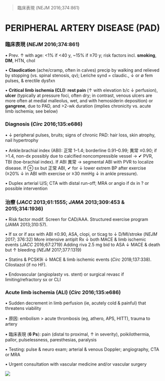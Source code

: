 

> 臨床表現 (NEJM 2016;374:861)


# PERIPHERAL ARTERY DISEASE (PAD)

### 臨床表現 (_NEJM_ 2016;374:861)

• Prev. ↑ with age: <1% if <40 y, ~15% if ≥70 y; risk factors incl. **smoking**, **DM**, HTN, chol

• **Claudication** (ache/cramp, often in calves) precip by walking and relieved by stopping (vs. spinal stenosis, qv); Leriche synd = claudic., ↓ or ∅ fem pulses, & erectile dysfxn

• **Critical limb ischemia (CLI): rest pain** (↑ with elevation b/c ↓ perfusion), **ulcer** (typically at pressure foci, often dry; in contrast, venous ulcers are more often at medial malleolus, wet, and with hemosiderin deposition) or **gangrene**, due to PAD, and >2-wk duration (implies chronicity vs. acute limb ischemia; see below)

### Diagnosis (_Circ_ 2016;135:e686)

• ↓ peripheral pulses, bruits; signs of chronic PAD: hair loss, skin atrophy, nail hypertrophy

• Ankle:brachial index (ABI): 正常 1–1.4; borderline 0.91–0.99; 異常 ≤0.90; if >1.4, non-dx possibly due to calcified noncompressible vessel → ✔ PVR, TBI (toe-brachial index). If ABI 異常 → segmental ABI with PVR to localize disease. If ⊕ sx but 正常 ABI, ✔ for ↓ lower extrem BP after exercise (≥20% ↓ in ABI with exercise or ≥30 mmHg ↓ in ankle pressure).

• Duplex arterial U/S; CTA with distal run-off; MRA or angio if dx in ? or possible intervention

### 治療 (_JACC_ 2013;61:1555; _JAMA_ 2013;309:453 & 2015;314:1936)

• Risk factor modif. Screen for CAD/AAA. Structured exercise program (_JAMA_ 2013;310:57).

• If sx or if asx with ABI ≤0.90, ASA, clopi, or ticag to ↓ D/MI/stroke (_NEJM_ 2017; 376:32) More intensive antiplt Rx ↓ both MACE & limb ischemic events (_JACC_ 2016;67:2719) Adding riva 2.5 mg bid to ASA ↓ MACE & death but ↑ bleeding (_NEJM_ 2017;377:1319)

• Statins & PCSK9i ↓ MACE & limb ischemic events (_Circ_ 2018;137:338). Cilostazol (if no HF).

• Endovascular (angioplasty vs. stent) or surgical revasc if limiting/refractory sx or CLI

### Acute limb ischemia (ALI) (_Circ_ 2016;135:e686)

• Sudden decrement in limb perfusion (ie, acutely cold & painful) that threatens viability

• 原因: embolism > acute thrombosis (eg, athero, APS, HITT), trauma to artery

• 臨床表現 (**6 Ps**): pain (distal to proximal, ↑ in severity), poikilothermia, pallor, pulselessness, paresthesias, paralysis

• Testing: pulse & neuro exam; arterial & venous Doppler; angiography, CTA or MRA

• Urgent consultation with vascular medicine and/or vascular surgery

![](https://i.imgur.com/BVE1NS1.jpg)
